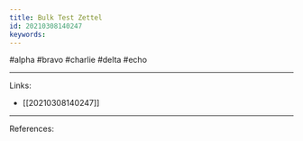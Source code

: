 ```yaml
---
title: Bulk Test Zettel
id: 20210308140247
keywords:
---
```

#alpha #bravo #charlie #delta #echo

---
Links:

- [[20210308140247]]

---
References:
